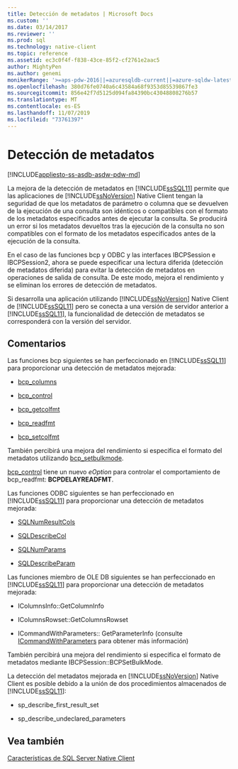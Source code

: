```yaml
---
title: Detección de metadatos | Microsoft Docs
ms.custom: ''
ms.date: 03/14/2017
ms.reviewer: ''
ms.prod: sql
ms.technology: native-client
ms.topic: reference
ms.assetid: ec3c0f4f-f838-43ce-85f2-cf2761e2aac5
author: MightyPen
ms.author: genemi
monikerRange: '>=aps-pdw-2016||=azuresqldb-current||=azure-sqldw-latest||>=sql-server-2016||=sqlallproducts-allversions||>=sql-server-linux-2017||=azuresqldb-mi-current'
ms.openlocfilehash: 380d76fe0740a6c43584a68f9353d85539867fe3
ms.sourcegitcommit: 856e42f7d5125d094fa84390bc43048808276b57
ms.translationtype: MT
ms.contentlocale: es-ES
ms.lasthandoff: 11/07/2019
ms.locfileid: "73761397"
---
```

# <a name="metadata-discovery"></a>Detección de metadatos
[!INCLUDE[appliesto-ss-asdb-asdw-pdw-md](../../../includes/appliesto-ss-asdb-asdw-pdw-md.md)]

  La mejora de la detección de metadatos en [!INCLUDE[ssSQL11](../../../includes/sssql11-md.md)] permite que las aplicaciones de [!INCLUDE[ssNoVersion](../../../includes/ssnoversion-md.md)] Native Client tengan la seguridad de que los metadatos de parámetro o columna que se devuelven de la ejecución de una consulta son idénticos o compatibles con el formato de los metadatos especificados antes de ejecutar la consulta. Se producirá un error si los metadatos devueltos tras la ejecución de la consulta no son compatibles con el formato de los metadatos especificados antes de la ejecución de la consulta.  
  
 En el caso de las funciones bcp y ODBC y las interfaces IBCPSession e IBCPSession2, ahora se puede especificar una lectura diferida (detección de metadatos diferida) para evitar la detección de metadatos en operaciones de salida de consulta. De este modo, mejora el rendimiento y se eliminan los errores de detección de metadatos.  
  
 Si desarrolla una aplicación utilizando [!INCLUDE[ssNoVersion](../../../includes/ssnoversion-md.md)] Native Client de [!INCLUDE[ssSQL11](../../../includes/sssql11-md.md)] pero se conecta a una versión de servidor anterior a [!INCLUDE[ssSQL11](../../../includes/sssql11-md.md)], la funcionalidad de detección de metadatos se corresponderá con la versión del servidor.  
  
## <a name="remarks"></a>Comentarios  
 Las funciones bcp siguientes se han perfeccionado en [!INCLUDE[ssSQL11](../../../includes/sssql11-md.md)] para proporcionar una detección de metadatos mejorada:  
  
-   [bcp_columns](../../../relational-databases/native-client-odbc-extensions-bulk-copy-functions/bcp-columns.md)  
  
-   [bcp_control](../../../relational-databases/native-client-odbc-extensions-bulk-copy-functions/bcp-control.md)  
  
-   [bcp_getcolfmt](../../../relational-databases/native-client-odbc-extensions-bulk-copy-functions/bcp-getcolfmt.md)  
  
-   [bcp_readfmt](../../../relational-databases/native-client-odbc-extensions-bulk-copy-functions/bcp-readfmt.md)  
  
-   [bcp_setcolfmt](../../../relational-databases/native-client-odbc-extensions-bulk-copy-functions/bcp-setcolfmt.md)  
  
 También percibirá una mejora del rendimiento si especifica el formato del metadatos utilizando [bcp_setbulkmode](../../../relational-databases/native-client-odbc-extensions-bulk-copy-functions/bcp-setbulkmode.md).  
  
 [bcp_control](../../../relational-databases/native-client-odbc-extensions-bulk-copy-functions/bcp-control.md) tiene un nuevo *eOption* para controlar el comportamiento de bcp_readfmt: **BCPDELAYREADFMT**.  
  
 Las funciones ODBC siguientes se han perfeccionado en [!INCLUDE[ssSQL11](../../../includes/sssql11-md.md)] para proporcionar una detección de metadatos mejorada:  
  
-   [SQLNumResultCols](../../../relational-databases/native-client-odbc-api/sqlnumresultcols.md)  
  
-   [SQLDescribeCol](../../../relational-databases/native-client-odbc-api/sqldescribecol.md)  
  
-   [SQLNumParams](../../../relational-databases/native-client-odbc-api/sqlnumparams.md)  
  
-   [SQLDescribeParam](../../../relational-databases/native-client-odbc-api/sqldescribeparam.md)  
  
 Las funciones miembro de OLE DB siguientes se han perfeccionado en [!INCLUDE[ssSQL11](../../../includes/sssql11-md.md)] para proporcionar una detección de metadatos mejorada:  
  
-   IColumnsInfo::GetColumnInfo  
  
-   IColumnsRowset::GetColumnsRowset  
  
-   ICommandWithParameters:: GetParameterInfo (consulte [ICommandWithParameters](../../../relational-databases/native-client-ole-db-interfaces/icommandwithparameters.md) para obtener más información)  
  
 También percibirá una mejora del rendimiento si especifica el formato de metadatos mediante IBCPSession::BCPSetBulkMode.  
  
 La detección del metadatos mejorada en [!INCLUDE[ssNoVersion](../../../includes/ssnoversion-md.md)] Native Client es posible debido a la unión de dos procedimientos almacenados de [!INCLUDE[ssSQL11](../../../includes/sssql11-md.md)]:  
  
-   sp_describe_first_result_set  
  
-   sp_describe_undeclared_parameters  
  
## <a name="see-also"></a>Vea también  
 [Características de SQL Server Native Client](../../../relational-databases/native-client/features/sql-server-native-client-features.md)  
  
  
